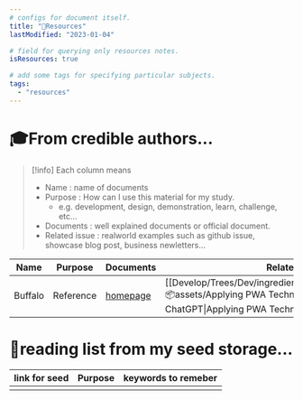 ```yaml
---
# configs for document itself.
title: "🚚Resources"
lastModified: "2023-01-04"

# field for querying only resources notes.
isResources: true

# add some tags for specifying particular subjects.
tags:
  - "resources"
---
```

# 🎓From credible authors...
> [!info] Each column means
> - Name : name of documents
> - Purpose : How can I use this material for my study.
> 	- e.g. development, design, demonstration, learn, challenge, etc...
> - Documents : well explained documents or official document.
> - Related issue : realworld examples such as github issue, showcase blog post, business newletters...


| Name    | Purpose   | Documents                         | Related issues |
| ------- | --------- | --------------------------------- | -------------- |
| Buffalo | Reference | [homepage](https://gobuffalo.io/) | [[Develop/Trees/Dev/ingredients/Libs&Fwks/FullStack/Buffalo/📦assets/Applying PWA Technology to Buffalo - ChatGPT\|Applying PWA Technology to Buffalo]]               |

# 🌱reading list from my seed storage...
| link for seed | Purpose | keywords to remeber |
| ------------- | ------- | ----------------- |
|               |         |                   |

